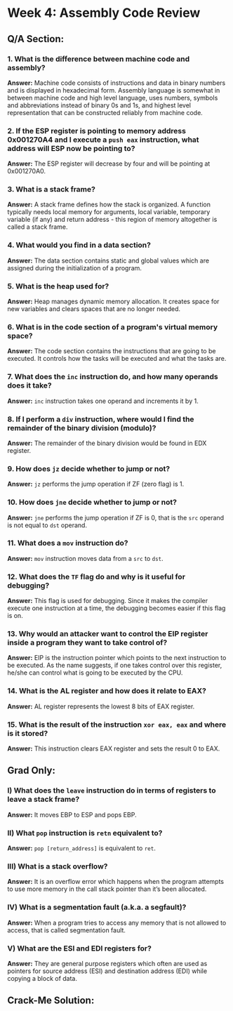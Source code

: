 # Week 4: Assembly Code Review

## Q/A Section:

### 1. What is the difference between machine code and assembly?

**Answer:** Machine code consists of instructions and data in binary numbers and is displayed in hexadecimal form. Assembly language is somewhat in between machine code and high level language, uses numbers, symbols and abbreviations instead of binary 0s and 1s, and highest level representation that can be constructed reliably from machine code. 

### 2. If the ESP register is pointing to memory address 0x001270A4 and I execute a `push eax` instruction, what address will ESP now be pointing to?

**Answer:** The ESP register will decrease by four and will be pointing at 0x001270A0.

### 3. What is a stack frame?

**Answer:** A stack frame defines how the stack is organized. A function typically needs local memory for arguments, local variable, temporary variable (if any) and return address - this region of memory altogether is called a stack frame.

### 4. What would you find in a data section?

**Answer:** The data section contains static and global values which are assigned during the initialization of a program.

### 5. What is the heap used for?

**Answer:** Heap manages dynamic memory allocation. It creates space for new variables and clears spaces that are no longer needed. 

### 6. What is in the code section of a program's virtual memory space?

**Answer:** The code section contains the instructions that are going to be executed. It controls how the tasks will be executed and what the tasks are.

### 7. What does the `inc` instruction do, and how many operands does it take?

**Answer:** `inc` instruction takes one operand and increments it by 1.

### 8. If I perform a `div` instruction, where would I find the remainder of the binary division (modulo)?

**Answer:** The remainder of the binary division would be found in EDX register.

### 9. How does `jz` decide whether to jump or not?

**Answer:** `jz` performs the jump operation if ZF (zero flag) is 1.

### 10. How does `jne` decide whether to jump or not?

**Answer:** `jne` performs the jump operation if ZF is 0, that is the `src` operand is not equal to `dst` operand.

### 11. What does a `mov` instruction do?

**Answer:** `mov` instruction moves data from a `src` to `dst`.

### 12. What does the `TF` flag do and why is it useful for debugging?

**Answer:** This flag is used for debugging. Since it makes the compiler execute one instruction at a time, the debugging becomes easier if this flag is on.

### 13. Why would an attacker want to control the EIP register inside a program they want to take control of?

**Answer:** EIP is the instruction pointer which points to the next instruction to be executed. As the name suggests, if one takes control over this register, he/she can control what is going to be executed by the CPU. 

### 14. What is the AL register and how does it relate to EAX?

**Answer:** AL register represents the lowest 8 bits of EAX register.

### 15. What is the result of the instruction `xor eax, eax` and where is it stored?

**Answer:** This instruction clears EAX register and sets the result 0 to EAX.


## Grad Only:

### I) What does the `leave` instruction do in terms of registers to leave a stack frame?

**Answer:** It moves EBP to ESP and pops EBP.

### II) What `pop` instruction is `retn` equivalent to?

**Answer:** `pop [return_address]` is equivalent to `ret`.

### III) What is a stack overflow?

**Answer:** It is an overflow error which happens when the program attempts to use more memory in the call stack pointer than it’s been allocated. 

### IV) What is a segmentation fault (a.k.a. a segfault)?

**Answer:** When a program tries to access any memory that is not allowed to access, that is called segmentation fault.

### V) What are the ESI and EDI registers for?

**Answer:** They are general purpose registers which often are used as pointers for source address (ESI) and destination address (EDI) while copying a block of data.

## Crack-Me Solution:





